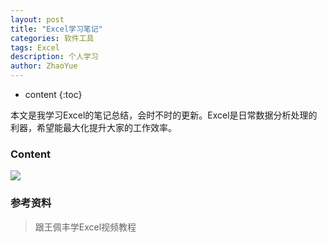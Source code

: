 ```yaml
---
layout: post
title: "Excel学习笔记"
categories: 软件工具
tags: Excel
description: 个人学习
author: ZhaoYue
---
```


* content
{:toc}

本文是我学习Excel的笔记总结，会时不时的更新。Excel是日常数据分析处理的利器，希望能最大化提升大家的工作效率。




### **Content**


![](https://raw.githubusercontent.com/woaielf/woaielf.github.io/master/_posts/Pic/5-Excel1.png)


### 参考资料

> 跟王佩丰学Excel视频教程